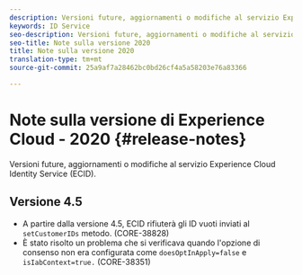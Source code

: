 ```yaml
---
description: Versioni future, aggiornamenti o modifiche al servizio Experience Cloud Identity.
keywords: ID Service
seo-description: Versioni future, aggiornamenti o modifiche al servizio Experience Cloud Identity.
seo-title: Note sulla versione 2020
title: Note sulla versione 2020
translation-type: tm+mt
source-git-commit: 25a9af7a28462bc0bd26cf4a5a58203e76a83366

---
```



# Note sulla versione di Experience Cloud - 2020 {#release-notes}

Versioni future, aggiornamenti o modifiche al servizio Experience Cloud Identity Service (ECID).

## Versione 4.5

* A partire dalla versione 4.5, ECID rifiuterà gli ID vuoti inviati al `setCustomerIDs` metodo. (CORE-38828)
* È stato risolto un problema che si verificava quando l&#39;opzione di consenso non era configurata come `doesOptInApply=false` e `isIabContext=true.` (CORE-38351)